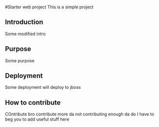 #Starter web project
This is a simple project

## Introduction
Some modified intro

## Purpose
Some purpose

## Deployment
Some deployment
will deploy to jboss

## How to contribute
COntribute bro
contribute more da
not contributing enough da
do I have to beg you to add useful stuff here